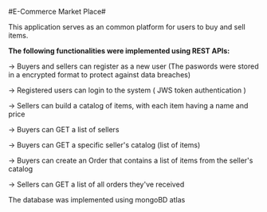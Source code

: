 #E-Commerce Market Place#

This application serves as an common platform for users to buy and sell items.  

**The following functionalities were implemented using REST APIs:**

-> Buyers and sellers can register as a new user (The paswords were stored in a encrypted format to protect against data breaches) 

-> Registered users can login to the system ( JWS token authentication )

-> Sellers can build a catalog of items, with each item having a name and price

-> Buyers can GET a list of sellers

-> Buyers can GET a specific seller's catalog (list of items)

-> Buyers can create an Order that contains a list of items from the seller's catalog

-> Sellers can GET a list of all orders they've received

The database was implemented using mongoBD atlas 
